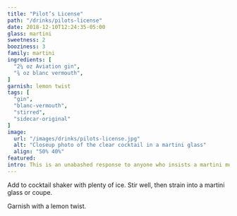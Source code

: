 ```yaml
---
title: "Pilot’s License"
path: "/drinks/pilots-license"
date: 2018-12-10T12:24:35-05:00
glass: martini
sweetness: 2
booziness: 3
family: martini
ingredients: [
  "2¼ oz Aviation gin",
  "¾ oz blanc vermouth",
]
garnish: lemon twist
tags: [
  "gin",
  "blanc-vermouth",
  "stirred",
  "sidecar-original"
]
image:
  url: "/images/drinks/pilots-license.jpg"
  alt: "Closeup photo of the clear cocktail in a martini glass"
  align: "50% 40%"
featured: 
intro: This is an unabashed response to anyone who insists a martini must be dry. Aviation is a sweeter, less juniper-heavy gin that shines with a moderately sweet blanc vermouth.
---
```

Add to cocktail shaker with plenty of ice. Stir well, then strain into a martini glass or coupe.

Garnish with a lemon twist.
